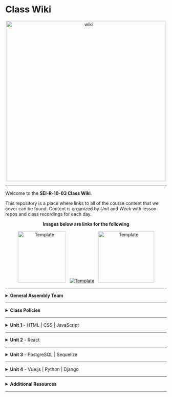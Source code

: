 # Class Wiki

<div align="center">
  <img src="https://i.imgur.com/WNe3NwE.png" alt="wiki" height="500">
</div>

___
Welcome to the <b>SEI-R-10-03 Class Wiki</b>.

This repository is a place where links to all of the course content that we cover can be found. Content is organized by <i>Unit</i> and <i>Week</i> with lesson repos and class recordings for each day.
<br>


<div align="center" display:"row">
<b>Images below are links for the following</b>



<a href="https://github.com/bmorataya3/Pull-Request-Template" target="_blank"><img src="https://i.imgur.com/WYBWzSth.png" alt="Template" height="160" width="150"></a> &nbsp; 
<a href="https://github.com/SEI-R-6-21/daily_js_challenges" target="_blank"><img src="https://i.imgur.com/W2YYUOPb.png" alt="Template"></a>  &nbsp; 
<a href="https://github.com/SEI-R-6-21/cs_data_structures" target="_blank"><img src="https://i.imgur.com/Bq75otNm.png" alt="Template" height="160" width="175" ></a>
</div>



____
<details><summary><strong>General Assembly Team</strong></summary><p>



____

<div align="center">
  <img width="200px" src="https://i.imgur.com/xDwQZ7E.png" alt="jeremy">
  <h3>Jeremy Taubman</h3>
  <h4>Lead Instructor</h4>
  <p>My name is Jeremy Taubman, I live outside of Hartford and have been with GA since 2019. I will be the <b>Lead Instructor</b> for this immersive.</p>
  <p>Outside of programming, I enjoy music, cooking, and solving crossword puzzles. I love learning new things, building up projects with Javascript and Python, and can make some of the best Ramen you’ll ever have.</p>
  <span><a href="https://github.com/taubman33">GitHub</a> | <a href="https://www.linkedin.com/in/jeremy-taubman/">LinkedIn</a></span>
  <br>
</div>

____

<div align="center">
  <img width="200px" src="https://i.imgur.com/TkTJmAs.png" alt="brittany">
  <h3>Brittany Morataya</h3>
  <h4>Instructional Associate</h4>
  <p>My name is Brittany and I will be your <b>Instructor Associate (IA)</b>. I will be here as added support through your journey of becoming a software engineer.</p>
  <p>As a GA graduate, I have been in your shoes and understand what it takes to get through such a course. As for my experience, with a focus in front-end design, I freelanced for multiple clients implementing skills from previous experience with managing teams, data collection, and communication to provide a positive and open space for colleagues and clients. This will be my second cohort as an IA and I am excited to guide and help shape your minds.</p>
  <span><a href="https://github.com/bmorataya3">GitHub</a> | <a href="https://www.linkedin.com/in/brittany-morataya/">LinkedIn</a></span>
  <br>
</div>

____

<div align="center">
  <img width="200px" src="https://i.imgur.com/Inhk8OE.jpeg" alt="tiffany">
  <h3>Tiffany Pereira</h3>
  <h4>Instructional Associate</h4>
  <p>My name is Tiffany, I live in Boston and I will be one of your <b>Instructor Associates (IA)</b>. Having completed GA in May, I understand the challenges that come with learning these new languages and concepts. </p>
  <p>During my time in the course I discovered my interest in backend programming and languages such as SQL and python. Besides programming I enjoy finding new TV shows to binge watch, traveling, and photography. I look forward to helping you all have the best learning experience and dive into the world of Tech!</p>
  <span><a href="https://github.com/tiffpereira">GitHub</a> | <a href="https://www.linkedin.com/in/tiffanympereira/">LinkedIn</a></span>
  <br>
</div>

____



<li><details><summary><strong>Teaching Assistants</strong></summary><p>

<p>TAs will lead nightly study and debugging sessions that are <b>highly recommended</b> to attend.</p>

____

<div align="center">
  <img width="200px" src="https://i.imgur.com/a5jjxUf.jpg" alt="kristina">
  <h3>Kristina Vanbergen-DeSilva</h3>
  <h4>Teaching Assistant</h4>
  <p>My name is Kristina and I will be one of your Teaching Assistants. I am a recent GA grad from New York, interested in full-stack development and experienced with React/Vue on the front-end & SQL on the backend, Before becoming a developer, I worked for several years teaching children as a nanny, and teaching volunteers at a non-profit organization. Very excited to bring that experience to GA and welcome a new cohort of future software engineers!</p>
  <span><a href="https://github.com/kavdesilva">GitHub</a>  | <a href="https://www.linkedin.com/in/kristina-vanbergen-desilva/">LinkedIn</a></span>
  <br>
</div>

____

 <div align="center">
  <img width="200px" src="https://i.imgur.com/vmYBpd8h.jpg" alt="default">
  <h3>Jay Thurber</h3>
  <h4>Instructor Associate</h4>
  <p>Hey everyone! I’m Jay and I will be one of your Instructional Associates for this course! I worked as a nurse for 10 years before taking the plunge into tech, graduating General Assembly’s SEIR program in October 2021, and have since been both an IA and TA for five cohorts. I love hyping up and motivating my students, as well as being a part of those “Aha!” moments, especially considering I was a student like yourselves not long ago!
In my free time, you can find me playing board games with my wife and friends, hiking with my two dogs, cooking, watching anime, working on personal projects, and as of recently climbing! :woman_climbing:</p> 
 <span><a href="https://github.com/jthurber87">GitHub</a> | <a href="https://www.linkedin.com/in/jthurber87/">LinkedIn</a></span> 
  <br>
</div>

____

 <!-- <div align="center">
  <img width="200px" src="https://i.imgur.com/dH5Pznf.png" alt="default">
  <h3>Tylus Dawkins</h3>
  <h4>Teaching Assistant</h4>
  <!--   <p>Hello everyone, I am a default placeholder for an instructors introduction paragraph. This instructor's role will be to be a faceless representation of what an instructor might be, but nothing more. They will lead no lessons, they will offer no help, they will father no sons. They are void.</p>
  <p>I am nothing but a filler for where an instructor might put their personal brand statement! I just sit here and fill space so that the developer can see what it might look like when an instructor has actually provided them with their intro. I have no purpose beyond that and my existence is meaningless!</p> -->
  <!--   <span><a href="https://github.com/">GitHub</a> | <a href="https://linkedin.com/">LinkedIn</a></span> -->
  <br>
</div>


____

</p></details></li>

<li><details><summary><strong>Student Success</strong></summary><p>

<p>This teams job is to ensure your success <i>during</i> the immersive. Any administrative, financial, or interpersonal questions can be directed to them.</p>

____

<div align="center">
  <img width="200px" src="https://i.imgur.com/BeQIMbn.png" alt="default">
  <h3>Carla Pantuosco</h3>
  <h4>Student Success Specialist</h4>
  <!--   <p>Hello everyone, I am a default placeholder for an instructors introduction paragraph. This instructor's role will be to be a faceless representation of what an instructor might be, but nothing more. They will lead no lessons, they will offer no help, they will father no sons. They are void.</p>
  <p>I am nothing but a filler for where an instructor might put their personal brand statement! I just sit here and fill space so that the developer can see what it might look like when an instructor has actually provided them with their intro. I have no purpose beyond that and my existence is meaningless!</p> -->
  <!--   <span><a href="https://www.linkedin.com/in/david-allison1/">LinkedIn</a></span> -->
  <br>
</div>


____

</p></details></li>

<li><details><summary><strong>Outcomes Team</strong></summary><p>

<p>This teams job is to ensure your success <i>after</i> the immersive is complete. Any job search, resume, LinkedIn, or interview questions can be directed to them.</p>

____

<div align="center">
  <img width="200px" src="https://i.imgur.com/1yhipgO.png" alt="default">
  <h3>Tommy Peterson</h3>
  <h4>Outcomes Coach</h4>
  <!--   <p>Hello everyone, I am a default placeholder for an instructors introduction paragraph. This instructor's role will be to be a faceless representation of what an instructor might be, but nothing more. They will lead no lessons, they will offer no help, they will father no sons. They are void.</p>
  <p>I am nothing but a filler for where an instructor might put their personal brand statement! I just sit here and fill space so that the developer can see what it might look like when an instructor has actually provided them with their intro. I have no purpose beyond that and my existence is meaningless!</p> -->
  <!--   <span><a href="https://www.linkedin.com/">LinkedIn</a></span> -->
  <br>
</div>





</p></details></li>

</ul></details>

____
<details><summary><strong>Class Policies</strong></summary><p>

Below, you will find Class Policies and Requirements as laid out in Orientation and conveyed by the Instructional Team.  We compile them here for your reference and review.

</p>

<ul type="none">

<li><details><summary><strong>Code of Conduct</strong></summary><p>

<ul>
  <li>Foster a productive classroom environment.</li>
  <li>Treat others with respect and dignity.</li>
  <li>Remember that everyone is coming at this with a different background.</li>
  <li>Professionalism in all methods of communication, both in-person <i>and</i> online.
    <ul>
      <li>Slack is an extension of our on-campus community. We ask that you remain courteous, respectful, and professional while engaging on Slack.</li>
    </ul>
  </li>
  <li><b>Zero tolerance for plagiarism and cheating.</b></li>
</ul>

</p></details></li>

<li><details><summary><strong>Deliverable Submission Requirements</strong></summary><p>

<ul>
  <li>Deliverables must be submitted following the <a href="https://github.com/SEIR-1003/template_pull_request">PR Guidelines</a>.</li>
  <li>Students must meet deliverable requirements for the submission to be marked as "Complete".</li>
  <li>Deliverables are <i>always</i> due the following class day at the beginning of class, unless otherwise stated.</li>
  <li>There is a grace period for re-submission or late submission.  All re-submits/late submits are due the <b>Monday following the week of assignment</b>.
    <ul>
      <li>Deliverables assigned on Fridays <b>do not</b> have a re-submit <i>or</i> late submit grace period.</li>
      <li>Deliverables submitted <i>after</i> the grace period <b>will not</b> be graded or accepted and will be marked as "Incomplete".</li>
    </ul>
  </li>
</ul>

</p></details></li>

<li><details><summary><strong>Graduation Requirements</strong></summary><p>

<ul>
  <li>Meet Project Requirements.
    <ul><li>Satisfactorily complete and present a project for <i>each</i> of the <b>4</b> units.</li></ul>
  </li>
  <li>Submit and complete a <i>minimum</i> of <b>80%</b> of deliverables (labs, homework, etc.).</li>
  <li>Adhere to attendance policy.
    <ul>
      <li>Students are allowed <b>3</b> absences over the <i>entire</i> course.</li>
      <li><b>3</b> tardies or early departures equals <b>1</b> absence.</li>
      <li>Tardy policy <i>includes</i> Outcomes participation.</li>
    </ul>
  </li>
</ul>

</p></details></li>

<li><details><summary><strong>A Note on Plagiarism</strong></summary><p>

<ul>
  <li>Plagiarism is a serious offense and grounds for immediate withdrawal.</li>
  <li>You are encouraged to ask others, including students, instructors, and sites like <i>Stack Overflow</i> for help. However, it is <b><i>not acceptable to copy</i></b> another persons code and submit it as your own. More importantly, it is detrimental to your own learning and growth.</li>
  <li>Small snippets of code that solve small problems taken from sites like <i>Stack Overflow</i> are generally an exception to this rule. If you aren't sure, it is your responsibility to <b><i>ask your instructor</i></b>. To be on the safe side, we ask that you credit the person/resource you got the code from in a comment, and let an instructor take a look at it.</li>
</ul>

</p></details></li>

<li><details><summary><strong>Observed Holidays</strong></summary><p>

<p>
The following dates are observed Holidays for this immersive.  There will be no class days on or within any of the date ranges listed below.  These will not decrease the overall length of the immersive, but add on additional replacement days to the end to fulfill the 12 weeks. If you have any questions regarding Holidays, or have a special circumstance, please don't hesitate to reach out to your instructional team.
</p>

| Holiday | Date(s) |
|:---:|:---:|
| Veterans Day | November 11, 2022 |
| Thanksgiving | November 23- November 25, 2022 |
| Winter Break | December 26th- January 2, 2022 |

</p></details></li>

</ul></details>

____
<details><summary><strong>Unit 1</strong> - HTML | CSS | JavaScript</summary><p>

<ul type="none">

  <li><details><summary><strong>Week 1</strong></summary><p>

  <p>
  In Week 1, we review the fundamental concepts of <b>HTML</b>, <b>CSS</b>, and <b>JavaScript</b> along with introducing <b>git</b> workflow, <b>terminal</b> commands, and writing professional <b>markdown</b> files. We also learn about the <b>JavaScript DOM</b> and how to use <b>events</b> to affect it.
  </p>

  | Monday | Tuesday | Wednesday | Thursday | Friday |
  |:---:|:---:|:---:|:---:|:---:|
  | [InstallFest](https://github.com/SEIR-1003/u1_installations)| [Github / Homework Submission](https://github.com/SEI-R-6-21/u1_lesson_github) | [JS Datatypes](https://github.com/SEIR-1003/u1_lesson_js_data_types)  |  [JS Functions](https://github.com/SEIR-1003/u1_lesson_js_functions) | [Intro Daily JS Challenges](https://github.com/SEIR-1003/daily_js_challenges)
  | [Terminal Lesson](https://github.com/SEIR-1003/u1_lesson_terminal)  | [Intro to HTML](https://github.com/SEIR-1003/u1_lesson_intro_HTML) | [JS Arrays](https://github.com/SEIR-1003/u1_lesson_js_arrays)| [JS Scope](https://github.com/SEIR-1003/u1_lesson_js_scope) | [JS Events](https://github.com/SEIR-1003/u1_lesson_js_events)
  |  [Git Lesson](https://github.com/SEIR-1003/u1_lesson_git) | [Grumpy Cat Resume](https://github.com/SEIR-1003/u1_lab_fake_resume) | [JS Loops & Control Flow](https://github.com/SEIR-1003/u1_lesson_loops_and_control_flow) | [JS Objects](https://github.com/SEIR-1003/u1_lesson_js_objects) | [JS Dots Game Lab](https://github.com/SEIR-1003/u1_lab_dots)| 
  |  [VS Code Lesson](https://github.com/SEIR-1003/u1_lesson_VSCode/blob/main/README.md)| [Intro to CSS](https://github.com/SEIR-1003/u1_lesson_intro_CSS) | [Data Types practice](https://github.com/SEIR-1003/U1_data_types_practice)  | [Jurassic Objects Lab](https://github.com/SEIR-1003/u1_lab_jurassic_objects) |   | |
  | [Star Wars HW](https://github.com/SEIR-1003/u1_hw_star_wars)  | [Flex & Grid](https://github.com/SEIR-1003/u1_lesson_flex_grid) | [Arrays ad Iteration Lab](https://github.com/SEIR-1003/u1_arrays_and_iteration_lab)  | [CodeWars](https://github.com/SEIR-1003/u1_hw_codewars_challenges) | [Tic Tac Toe HW](https://github.com/SEIR-1003/u1_hw_tic_tac_toe) |
  |  | [Fashion blog](https://github.com/SEIR-1003/Fashion-Blog)  | [Control Flow Adventure HW](https://github.com/SEIR-1003/u1_hw_control_flow_adventure) | |  |

  <ul type="none">

  <li><details><summary>Class Recordings</summary><p>

  | Monday | Tuesday | Wednesday | Thursday | Friday |
  |:---:|:---:|:---:|:---:|:---:|
  | [Recording](https://generalassembly.zoom.us/rec/share/F7x31AAbNpltdeAAk2LyQRn3LlbOAGBDpIvZLJDiEV0JH3b1Cui9i3jFXFClJ3Tx.oIMAcARgVnSxZJbr)| [Recording](https://generalassembly.zoom.us/rec/share/6XpFfjj5sL92iwFkr9n4smh3RK_M5S6aZhpvXT-RxvG7LfMk4ooY6BOv9grkvbA2.G7DRfBnaujoZzJLD)|[Recording](https://generalassembly.zoom.us/rec/share/KptzSmjQ5LeWMCLEYrRO3PUxzfzGKo2e6HKO9AmPcED2Bg_N2KqOIgG_qspOUMUM.tICOh143LDWOWNjP)| [Recording](https://generalassembly.zoom.us/rec/share/LMCXrY7N9Gj9-QxOPYLTQYWCvDXQEhjr41U3eJZ4wCeP44YiEqKQcwhOM7gd21vD.5x0NPgXiMG4vcLe_)| [Recording](https://generalassembly.zoom.us/rec/share/1vVt0DXo66DKowCnkzqDMvPqY9bz-5JVJS8NIYu9lPsdN0VqgF784aST8lTGL-rI.wyKWm6jQtC_0hRwF)|
  | Passcode: `w=?0kwr#`  | Passcode: `&sGpfTy9` | Passcode: ` z+5QD?Qv` | Passcode: `VRz9xNi.` | Passcode: `5rhb@.1&` |

  </p></details></li>

  </ul>

  ___
  </p></details></li>

  <li><details><summary><strong>Week 2</strong></summary><p>

  <p>
  In Week 2, we practice more <b>DOM Manipulation</b> and are introduced to <b>Daily JavaScript Challenges</b> and basic algorithmic problem solving. We learn about <b>ES6</b> syntax along with <b>Higher Order Functions</b> and <b>Object Oriented Programming</b> in JavaScript. At the end of the week, we learn how to call on external data sources with <b>APIs</b>.
  </p>

  | Monday | Tuesday | Wednesday | Thursday | Friday |
  |:---:|:---:|:---:|:---:|:---:|
  |  [Daily JS Challenges](https://github.com/SEIR-1003/daily_js_challenges)| [JS HOF HW](https://github.com/SEIR-1003/u1_hw_HOF) | CSS Media Quieries  | JS KAHOOT | [Project 1 Prompt](https://github.com/SEI-R-6-21/u1_project_prompt)|
  |  [ES6 Syntax](https://github.com/SEIR-1003/u1_lesson_ES6) |  [Intro to OOP](https://github.com/SEIR-1003/u1_lesson_OOP) | Wireframes| [Intro to APIs](https://github.com/SEI-R-6-21/u1_lesson_intro_to_APIs) | Project Time|
  | [ES6 Lab](https://github.com/SEIR-1003/u1_lab_ES6_practice) | [OOP Exercise Lab](https://github.com/SEIR-1003/u1_lab_OOP_exercise)  |  OUTCOMES  | [Poke' API](https://github.com/SEIR-1003/u1_api-intro)|  
  | Calculator |  | | [NYC Crime API](https://github.com/SEIR-1003/u1_api_lab/blob/main/README.md) |  |
  |  |  |  | [P1 Prompt](https://github.com/SEIR-1003/u1_project_prompt) |  |

 <ul type="none">



 <li><details><summary>Class Recordings - Group 2</summary><p>

| Monday | Tuesday | Wednesday | Thursday | Friday |
 |:---:|:---:|:---:|:---:|:---:|
 | [Recording](https://generalassembly.zoom.us/rec/share/w1Rf-C5P2Iv7WwunynJKK_FLKehTpZoL9zXN9eQkaWOC1i85jMV34PqEXYjnX4Fv.WjhprUHr264TDDXb) | [Recording](https://generalassembly.zoom.us/rec/share/-4cxHk0me5QfUZxt8Ds4GE8S4tSJt10WrHnUDBjfdxYslnxpgdahUnHXux6MHWos.SNGG38TA8CAQZlOS) | [Recording](https://generalassembly.zoom.us/rec/share/WfuEH4fb-mGGoFUBOW9NyRnGcKrROhaYM7oYPwBJchvb4a_0n6Cuf1PljMKxh-cA.CuICsZNG_gZcbpxA) | [Recording](https://generalassembly.zoom.us/rec/share/R_0VXhOYbAXNxRHHiKnSQwJ1uUh5bMyRnHba4MkUl-Zxp_qcPQnMTeDLvr3y6_88.PD4ZJQ4Sh15AKg-h) |[Recording](https://generalassembly.zoom.us/rec/share/n1-Gj_MAtjhGLUK3gX6hvQ-jmhysJybAZLZnNmTmpZEAWSTGZ7rCOmco8rxLwtfJ.e99bqAvYsPJWYFGC)|
 | Passcode: `&Ta9O50&` | Passcode: `y0#UWaa?` | Passcode: `^smC7*0E` | Passcode: `M6iwu4=s` | Passcode: `Jr7=@@74` |
>  
 </p></details></li>
 
  </ul>

  </p></details></li>

</p></details>
  

___
   
   
<details><summary><strong>Unit 2</strong> - React </summary><p>

<ul type="none">

  <li><details><summary><strong>Week 4</strong></summary><p>

   <p>
     In Week 4, we learn all about <b>React</b> and what an amazing JavaScript library it can be for developers. We learn the concepts of <b>components</b>, <b>props</b>, and about <b>React Hooks</b> and <b>functional components</b>. We learn about <b>useState</b> and how to use it to manage our state within our apps. We also get into how we can use <b>useEffect</b> to make axios calls in our React apps. Finally at the end of the week, we learn <b>React Router</b>, a powerful tool for navigating around our virtual DOM.
  </p>


| Monday | Tuesday | Wednesday | Thursday | Friday |
  |:---:|:---:|:---:|:---:|:---:|
  | [Intro to React](https://github.com/SEIR-1003/u2_lesson_intro_to_react/blob/main/README.md) | [Component Hierarchy Diagrams](https://github.com/SEI-R-6-21/u2_lesson_component_hierarchy) | [React Router](https://github.com/SEIR-1003/u2_react_router_intro/blob/main/README.md)  |  [Intro to State & Hooks](https://github.com/SEIR-1003/u2_lesson_state_and_hooks) |[Calculator Lab](https://github.com/SEIR-1003/u2_react_calculator_lab/blob/main/README.md)|
  | [LOTR Lab](https://github.com/SEIR-1003/u2_lab_react_LOTR)| [Mapping Components](https://github.com/SEIR-1003/u2_lesson_react_mapping_components-1) | [React Portfolio](https://github.com/SEIR-1003/u2_react_portfolio_lab/blob/main/README.md) | [Likes Lab](https://github.com/SEIR-1003/u2_lab_likes)|  |
  | [Conditionals Lab](https://github.com/SEIR-1003/u2_lab_conditional_rendering) | [Mapping Lab](https://github.com/SEI-R-6-21/u2_lab_mapping_contactss) | OUTCOMES | [React Forms](https://github.com/SEIR-1003/u2_lesson_react_forms) |  |
  | [Hello React HW](https://github.com/SEIR-1003/u2_hw_hello_react/blob/main/README.md)  | [Movie Mapping HW](https://github.com/SEIR-1003/u2_hw_movie_mapping) | | [Groceries Lab](https://github.com/SEIR-1003/u2_lab_groceries)  |  |
  |  ||  | [ATM Lab](https://github.com/SEIR-1003/u2_lab_react_ATM) |  |
  |  | |  | [Password Validator](https://github.com/SEIR-1003/u2_lab_password_validator) |  |

<ul type="none">

 

  <li><details><summary>Class Recordings</summary><p>

| Monday | Tuesday | Wednesday | Thursday | Friday |
  |:---:|:---:|:---:|:---:|:---:|
  | [Recording](https://generalassembly.zoom.us/rec/share/FXJpSSFSKiigCBNt4l6xyS5U4LQEHgk_SF0MLKslHGmqOS8lHKWSibwTHPycKESu.-N1_FaTz8Kdan4Fw) | [Recording](https://generalassembly.zoom.us/rec/share/tfw3k_muD72MaSzEFElOTWbF55FnXuq1yWZ8Nd7C6oa5UTBGeHpCBJwWsVOGB55L.5838VjUeCxebfwOr) | [Recording](https://generalassembly.zoom.us/rec/share/2ZJD4LNvD5GvuPPKQBRvR29qYRWWvo1LZt1_p3krRN_edzbO1vj-X8MWcOtjMSzn.Pt35N9_IUg1QNP52) | [Recording](https://generalassembly.zoom.us/rec/share/27yva2f5HJImQ8PjUypsmO-0-fPoqWrD0StB3BZkgiIV3r33marHxQSAlot9c6nd.mT_1KrME0qdDMT6R) | [Recording](https://generalassembly.zoom.us/rec/share/Mr2RSi68R1NiebudnySOyHgwIuqkeSRgwTRjDpuwrEt5HhENzl4FgiWv_0-SBw4.PsSADazrGSF5rMb9) |
  | Passcode: `b95S6X#.` | Passcode: `8@F6Fj+$` | Passcode: `7K3SkA.M` | Passcode: `iK4+M&rv` | Passcode: `G%Jv!5Wk` |

  </p></details></li>

  ___
  </p></details></li>

  <li><details><summary><strong>Week 5</strong></summary><p>

  <p>
  In Week 5, we are introduced to back-end and get to practice using <b>Express</b> and <b>Express Middleware</b>.  We also learn how to implement <b>controllers</b>.  We then get a taste of <b>MongoDB</b> and <b>mongoose</b> as a way to store our app's data. We round out the week with a huge group <b>Hackathon!</b>
  </p>


  | Monday | Tuesday | Wednesday | Thursday | Friday |
  |:---:|:---:|:---:|:---:|:---:|
  | [useEffect](https://github.com/SEIR-1003/u2_lesson_useEffect) | [React Router](https://github.com/SEIR-1003/u2_lesson_react_router) | [useContext](https://github.com/SEIR-1003/u2_lesson_useContext) | Project Proposals | PROJECTS |
  | [React API](https://github.com/SEIR-1003/u2_lesson_react_APIs) | [React Router Lab](https://github.com/SEIR-1003/u2_lab_react_router) | [Context Lab](https://github.com/SEIR-1003/u2_react_useContext_lab/blob/main/README.md) |  | |
  | [STARWARS Lab](https://github.com/SEIR-1003/u2_react_axios_lab) |  | [Project 2 Promt](https://github.com/SEIR-1003/project2_prompt/blob/main/README.md) |  |  |
  |  | | Outcomes  |  |  |
  |  |  |  |  |  |
  |  |  | 


  <li><details><summary>Class Recordings </summary><p>

| Monday | Tuesday | Wednesday | Thursday | Friday |
  |:---:|:---:|:---:|:---:|:---:|
  | [Recording](https://generalassembly.zoom.us/rec/share/ffTiKu-oR2qVHgUe7PQJwKS5kI3exmcUTuXcf0j3UTjAgs-u132HPoUKhk2w-edz.bc6B7TQOdZDeKO0B) |   [Recording](https://generalassembly.zoom.us/rec/share/wKAR5owYiU754qo2X82vMN-I4FJtruS8KUm2zw49EwlH9cxQf3YhtaE8U-5NhU8R.u6c_Z3I4jV8qRlk1) | [Recording](https://generalassembly.zoom.us/rec/share/sc9DqncSDnCIhtGlAF1HGM9pd8mS7m2bgE8s4u-bANbvimieGQky0ykNWfBHX351.Vfz57037nmfWB_ZP) |  [Recording](https://generalassembly.zoom.us/rec/share/aumlwU3wt9aa8Z7VhejEA2hXqIkk83cZx31tRrTnvB-iu866NfsXb3ZAbOyzvXZb.oGHEoHpH-GVAVD4h) |
  | Passcode: `@.d6&L3w` | Passcode: `V%QQ+Nr7` | Passcode: `#7S$Dh*R` | Passcode: `z3$QYsf%` |

  </p></details></li>
  
  </ul>

  </p></details></li>

</p></details>

 
 

___
<details><summary><strong>Unit 3</strong> - PostgreSQL | Sequelize</summary><p>

<ul type="none">

  <li><details><summary><strong>Week 7</strong></summary><p>

  <p>
  In Week 7, we spend the first few days building out a Full Stack app as a review of Unit 2! Then, we are introduced to <b>SQL databases</b> and start to learn SQL commands to interact with our database.  We also learn about the concept of <b>SQL Joins</b>. Then, we learn all about <b>Sequelize</b> and how it can interpret for our SQL database and our backend Node servers and we learn how to make <b>queries</b> with it!
  </p>

    
  | Monday | Tuesday | Wednesday | Thursday | Friday |
  |:---:|:---:|:---:|:---:|:---:|
  | [SQL Intro](https://github.com/SEIR-1003/u3_lesson_SQL_intro)| [ERD's](https://github.com/SEIR-1003/u3_lesson_ERD) | [Database Design](https://github.com/SEIR-1003/u3_lesson_database_design) | [Sequelize Queries](https://github.com/SEIR-1003/u3_lesson_sequelize_queries-1) | [Sequelize Migrations](https://github.com/SEIR-1003/u3_lesson_sequelize_migrations) |
  | [SQL Practice Lab](https://github.com/SEIR-1003/u3_lab_SQL_practice) | [Intro to Express](https://github.com/SEIR-1003/u3_lesson_express_intro) | [Sequelize Intro](https://github.com/SEIR-1003/u3_lesson_sequelize_intro) | [Sequelize Query Lab](https://github.com/SEIR-1003/u3_lab_sequelize_querying) | [Migrations Lab](https://github.com/SEIR-1003/u3_lab_sequelize_migrations_exercise) |
  |[SQL Joins](https://github.com/SEIR-1003/u3_lesson_SQL_joins)  | [Express Routes](https://github.com/SEIR-1003/u3_lesson_express_routing) |  Outcomes| [Sequelize Associateions](https://github.com/SEIR-1003/u3_lesson_sequelize_associations) | [Sequelize Practice](https://github.com/SEIR-1003/u3_hw_sequelize_practice) |
  | [SQL Joins lab](https://github.com/SEIR-1003/u3_lab_SQL_joins) | [Intro to Middle](https://github.com/SEIR-1003/u3_lesson_express_middleware) |  | [Associations Exercise](https://github.com/SEIR-1003/u3_lab_sequelize_associations_exercise) |  |
  | [Carmen Sandiego HW](https://github.com/SEIR-1003/u3_hw_carmen_sandiego) | [Express Controllers](https://github.com/SEIR-1003/u3_lesson_express_controllers) |  | [Complex Associations](https://github.com/SEIR-1003/u3_lesson_sequelize_complex_associations) | |
||[Express Fruits API](https://github.com/SEIR-1003/u3_hw_express_fruits)||[Associations hw](https://github.com/SEIR-1003/u3_hw_sequelize_associations_and_migrations)||


  <ul type="none">

  <li><details><summary>Class Recordings</summary><p>
  
 <!--| Monday | Tuesday | Wednesday | Thursday | Friday |
  |:---:|:---:|:---:|:---:|:---:|
  | [Recording](https://generalassembly.zoom.us/rec/share/Njd8aZlDRs4YwUJiD0obdcbpS0EsG2_TdNg0wwAp6tqyBex77XvLz-9OFWZ3Y8iz.LvrF-j3SbJAMmrCJ) | [Recording](https://generalassembly.zoom.us/rec/share/tnEbx2Eshav-6yHJHb_covf1fdEyhsNbAQjKjMKK-RY-Ln6KlxOrRJK4sPU__6Ih.mH1G4tWKHxKVnjL5) | [Recording](https://generalassembly.zoom.us/rec/share/BNj77uE1oJ8nhaoabjPM2H_99MkSBbc0-ALd12WYsv1YHA0TdafARq8ga3ESSj7Z.VAo5ix_kgxJuEZGl) | [Recording](https://generalassembly.zoom.us/rec/share/OPuevZrW40wABVtNs96DxOyJuBTDezMFbI0Dzin0TLbylF1JSVWyKkpvVQoiazAJ.TmsouU9cMd9ebU86) | [Recording](https://generalassembly.zoom.us/rec/share/tbpaCQi8PGp_jL2ODLbUQ6zQNq7r0Ft3QftXrCWqStNzDmoZZ6cAjT4PiGW7Lr-H.04TCqJrv4qAMmUVE) |
  | Passcode: `py9ru*!!` | Passcode: `2p$8@?Nq` | Passcode: `rJ9z1!VG` | Passcode: `XT7u@p8N` | Passcode: `PXN490P@` |

 -->

  ___
  </p></details></li>

  <li><details><summary><strong>Week 8</strong></summary><p>

  <p>
  In Week 8, we cover Sequelize <b>migrations</b> and <b>associations</b>, as well as how to set up <b>Sequelize with Express</b>.  Then we learn all about how to integrate <b>user authentication</b> in our apps from scratch. At the end of the week, we learn how to set up <b>complex associations</b> in Sequelize and then split up into our Groups for Project 3!
  </p>
<!--
  
  | Monday | Tuesday | Wednesday | Thursday | Friday |
  |:---:|:---:|:---:|:---:|:---:|
  | [Sequelize Migrations](https://github.com/SEI-R-6-21/u3_lesson_sequelize_migrations) | [Express Sequelize](https://github.com/SEI-R-6-21/u3_lesson_express_sequelize) | [JWT Auth](https://github.com/SEI-R-6-21/u3_lesson_JWT_auth) | [React Auth](https://github.com/SEI-R-6-21/u3_lesson_react_auth) | [P3 Pitch Presentations](https://github.com/SEI-R-6-21/u3_project_prompt) |
  | [Migrations Exercise Lab](https://github.com/SEI-R-6-21/u3_lab_sequelize_migrations_exercise) | [Sequelize API from Scratch Lab / HW](https://github.com/SEI-R-6-21/u3_lab_sequelize_API_from_scratch) | [Sequelize Auth](https://github.com/SEI-R-6-21/u3_lesson_sequelize_auth) | [Sequelize Complex Associations](https://github.com/SEI-R-6-21/u3_lesson_sequelize_complex_associations) | []() |
  | [Sequelize Associations](https://github.com/SEI-R-6-21/u3_lesson_sequelize_associations) | [JWT Auth Study HW](https://github.com/SEI-R-6-21/u3_hw_JWT_auth_study) | []() | [P3 Prompt](https://github.com/SEI-R-6-21/u3_project_prompt) | []() |
  | [Associations Exercise Lab](https://github.com/SEI-R-6-21/u3_lab_sequelize_associations_exercise) | []() | []() | []() | []() |
  | [Associations & Migrations HW](https://github.com/SEI-R-6-21/u3_hw_sequelize_associations_and_migrations) | []() | []() | []() | []() |
-->
  <ul type="none">

  <li><details><summary>Class Recordings</summary><p>

  <!--| Monday | Tuesday | Wednesday | Thursday | Friday |
  |:---:|:---:|:---:|:---:|:---:|
  | [Recording](https://generalassembly.zoom.us/rec/share/SRw1cFztUQnR8geFaPOh1KWlMGaZmPa3-i0CJiL820bnkz_257iEO3EPZcJ-NjRb.I-lw6NBXrtnpb3Rd) | [Recording](https://generalassembly.zoom.us/rec/share/xB440xZjxTuvQgCj5fiO55LYRcEaxyY7xftsLgII6r7vf9h30JG5IK9vAq3WMtq_.cW_6fog9dofBmDBe) | [Recording](https://generalassembly.zoom.us/rec/share/jtUOpTmmDYv9ZU6-Tv5dOq-5Wgnv3u9vRlfpYAm1NysWJISD00u97TQkRJeD6xoN.0sMqu3RuRN9WuWwG) | No Recording | No Recording |
  | Passcode: `k#h#h6u1` | Passcode: `M%hvy8@v` | Passcode: `u&vhC40K` |  |  |
-->
 </p></details></li>
  
  </ul>

  </p></details></li>

</p></details>

 
 

___
<details><summary><strong>Unit 4</strong> - Vue.js | Python | Django</summary><p>

<ul type="none">

  <li><details><summary><strong>Week 10</strong></summary><p>

  <p>
  In Week 10, we learn a new framework called <b>Vue.js</b> and how it is set up differently than React and other libraries we've used. We learn how to use <b>State Methods</b>, <b>Directives</b>, <b>Events</b>, and <b>Emitters</b> in Vue. We also learn how to use Vue with APIs, and how to use <b>Vue Router</b> to direct our page. Later in the week, we are introduced to <b>Python</b> and learn about <b>functions</b>, <b>control flow</b>, <b>loops</b>, and <b>dictionaries</b>.
  </p>
<!--
    
  | Monday | Tuesday | Wednesday | Thursday | Friday |
  |:---:|:---:|:---:|:---:|:---:|
  | [Vue Intro](https://github.com/SEI-R-6-21/u4_lesson_vue_introduction) | [Vue Events & Emitters](https://github.com/SEI-R-6-21/u4_lesson_vue_events_emitters) | [Vue w/ APIs](https://github.com/SEI-R-6-21/u4_lesson_vue_APIs) | [Portfolio Lab]() | [Intro to Python](https://github.com/SEI-R-6-21/u4_lesson_python_intro) |
  | [Vue Components & Props](https://github.com/SEI-R-6-21/u4_lesson_vue_components_props) | [Portfolio Lab]() | [Vue API Lab](https://github.com/SEI-R-6-21/u4_lab_vue_API) | [Vue Router](https://github.com/SEI-R-6-21/u4_lesson_vue_router) | [Python Functions](https://github.com/SEI-R-6-21/u4_lesson_python_functions) |
  | [Vue State](https://github.com/SEI-R-6-21/u4_lesson_vue_state) | Outcomes | [Vue Rock, Paper, Scissor Lab / HW](https://github.com/SEI-R-6-21/u4_lab_vue_rock_paper_scissor) | [Vue RAWG Lab / HW](https://github.com/SEI-R-6-21/u4_hw_vue_RAWG) | [Python Control Flow](https://github.com/SEI-R-6-21/u4_lesson_python_control_flow) |
  | [Vue Directives](https://github.com/SEI-R-6-21/u4_lesson_vue_directives) |  |  |  | [Python Lists & Loops](https://github.com/SEI-R-6-21/u4_lesson_python_lists_loops) |
  | [Vue Quiz](https://forms.gle/oPjffTCpfCU2sCGw9) |  |  |  | [Python Dictionaries](https://github.com/SEI-R-6-21/u4_lesson_python_dictionaries) |
  |  |  |  |  | [Python Choose Your Own Adventure HW](https://github.com/SEI-R-6-21/u4_hw_python_adventure) |
-->
   <ul type="none">

  <li><details><summary>Class Recordings</summary><p>

  <!--| Monday | Tuesday | Wednesday | Thursday | Friday |
  |:---:|:---:|:---:|:---:|:---:|
  | [Recording](https://generalassembly.zoom.us/rec/share/VEWSr_IzJo7D0IaI-J5iDt97W4JOY4xTfBptrIgQUg56J1tc8q8QvVNwKJs0JsZA.4DLkQVHjMaYXWm_D) | [Recording](https://generalassembly.zoom.us/rec/share/c2_vfhIyeEsoiHOXXMsoI3121KvlPcf1oKO0xqD7VzvYxqWj8e70ZiKG-V_AUdM.qJUzjSJT5gMSfiqd) | [Recording](https://generalassembly.zoom.us/rec/share/kcMLaelyvDOiCo9tOLVEObSP5fAu-cwP3aru4yr-wnBNUFpqHoG8cx6Gme3F9HkU.fwnlTvGrtVDLsy2i) | [Recording](https://generalassembly.zoom.us/rec/share/mknk_D0igQwnaQX8C2QENUnas8B2Mc9W00XPBgzl3IW4zEAS8Bn2y-uG4hrRJIuR.vCiZbxMXN7rvC_-p) | No Recording |
  | Passcode: `H6s6#*#2` | Passcode: `3DDLbP&%` | Passcode: `6MsS!%kZ` | Passcode: `x9Aj0=M3` |  |
-->
  </p></details></li>

  <li><details><summary><strong>Week 11</strong></summary><p>

  <p>
  In Week 11, we continue with Python by learning about <b>tuples</b> and <b>OOP</b> in Python. We then get a quick intro to <b>Django</b> and how to set up <b>views</b>. At the end of the week, we begin our <b>Capstone Project</b>!
  </p>

  <!--| Monday | Tuesday | Wednesday | Thursday | Friday |
  |:---:|:---:|:---:|:---:|:---:|
  | [Python Tuples](https://github.com/SEI-R-6-21/-u4_lesson_python_tuples) | [Django Intro](https://github.com/SEI-R-6-21/u4_lesson_django_intro) | [Django REST API Lesson](https://github.com/SEI-R-6-21/u4_lesson_django_REST_API) | [P4 Planning Time](https://github.com/SEI-R-6-21/u4_project_prompt) | [Project Approvals](https://github.com/SEI-R-6-21/u4_project_prompt) |
  | [Python Tuple Lab](https://github.com/SEI-R-6-21/u4_lab_python_tuple_exercise) | [Django Views](https://github.com/SEI-R-6-21/u4_lesson_django_views) | [Django REST API Lab / HW](https://github.com/SEI-R-6-21/u4_lab_django_REST_API) | []() | []() |
  | [Python OOP](https://github.com/SEI-R-6-21/u4_lesson_python_OOP) | [NostalDja Lab / HW](https://github.com/SEI-R-6-21/u4_lab_nostaldja) | [P4 Prompt](https://github.com/SEI-R-6-21/u4_project_prompt) | []() | []() |
  | [CSV Parser Lab](https://github.com/SEI-R-6-21/u4_lab_python_CSV_parser) | []() | []() | []() | []() |
  | [Python Smash Bros HW](https://github.com/SEI-R-6-21/u4_hw_python_smash_bros) | []() | []() | []() | []() |
-->
  <ul type="none">

  <li><details><summary>Class Recordings</summary><p>

  <!--| Monday | Tuesday | Wednesday | Thursday | Friday |
  |:---:|:---:|:---:|:---:|:---:|
  | No Recording | [Recording](https://generalassembly.zoom.us/rec/share/Z-QyP2YXdGoYVH5FMKtMbkueON2HtJ2SytEz2Ce_lr800G4Wlzi87salpqgq7DYU.ojfLVjBIaC5Mhb5s) | [Recording](https://generalassembly.zoom.us/rec/share/v-EJn260ACoULVzTZYnC5MrsrWNzT3H8-ihTjpmu1VE7_tIQD1JnrTamIwxzOq0y.v5w4kZy7tNRdskwC) | No Recording | No Recording |
  |  | Passcode: `84QCh@=*` | Passcode: `i4h^LC%X` |  |  |
-->
  </p></details></li>

  
  </p></details></li>

  

 
  </p></details></li>

  </ul>

  </p></details></li>

</p></details>

___

<details><summary><strong>Additional Resources</strong></summary><p>

Below is a list of additional resources that were hand-picked by your instructors. If you find that you don't have the time during the immersive, these resources will still help to solidify your understanding of key concepts after graduation.

  <ul type="none">
    
  <li><details><summary><strong>Tools</strong> - things to make you more efficient</summary><p>

  - [Rectangle](https://rectangleapp.com/)
  - [Magnet](https://apps.apple.com/us/app/magnet/id441258766?mt=12)
  - [Spectacle](https://www.spectacleapp.com/)
  - [Trello](https://trello.com/)
  - [Airtable](https://www.airtable.com/)
  - [Asana](https://asana.com/)
  - [Freehand](https://www.invisionapp.com/freehand)
  - [LucidChart](https://www.lucidchart.com/pages/)
  - [draw.io](https://app.diagrams.net/)
  - [Whimsical](https://whimsical.com/)
  - [Canva](https://www.canva.com/)
  - [Figma](https://www.figma.com/)
  
  </p></details></li>

  <li><details><summary><strong>Practice</strong> - sites to hone your skills</summary><p>

  - [Codeacademy](https://www.codecademy.com/catalog)
  - [freeCodeCamp](https://www.freecodecamp.org/learn/)
  - [Codewars](https://www.codewars.com)
  - [Udemy](https://www.udemy.com/)
  - [Programiz](https://www.programiz.com/)
  - [#JavaScript30](https://javascript30.com/)
  - [CSS Battle](https://cssbattle.dev/)
  - [CSS Diner](https://flukeout.github.io/)
  - [Flexbox Froggy](https://flexboxfroggy.com/)
  - [Grid Garden](https://cssgridgarden.com/)
  - [Flexbox Zombies](https://mastery.games/flexboxzombies/)
  - [Flexbox Defense](http://www.flexboxdefense.com/)
  - [Screeps](https://screeps.com/)
  - [UX Design Masterclass](https://uxdesignmasterclass.com/)
  
  </p></details></li>

  <li><details><summary><strong>Bookmarks</strong> - must-have resources</summary><p>
  
  - [W3Schools](https://www.w3schools.com/)
  - [CSS Tricks](https://css-tricks.com/)
  - [MDN Web Docs](https://developer.mozilla.org/en-US/)
  - [Stack Overflow](https://stackoverflow.com/)
  - [Eloquent JavaScript](https://eloquentjavascript.net/)
  
  </p></details></li>

  <li><details><summary><strong>Reading</strong> - helpful articles and topics</summary><p>

  - [10 Need-to-know Mac Terminal Commands](https://scotch.io/bar-talk/10-need-to-know-mac-terminal-commands)
  - [Rubber Duck Debugging](https://rubberduckdebugging.com/)
  - [Medium: What Is An API?](https://medium.com/free-code-camp/what-is-an-api-in-english-please-b880a3214a82)
  - [Medium: Higher Order Functions](https://medium.com/javascript-in-plain-english/4-must-know-higher-order-functions-in-javascript-411f85545881)
  - [Medium: Local Git Repos vs Remote Repos](https://medium.com/swlh/git-local-repo-and-github-remote-repo-eae1c948fbf5)
  - [Medium: Explaining API's](https://medium.com/javascript-in-plain-english/many-developers-struggle-with-explaining-apis-20a071d74596)
  - [Naming Conventions in Database Modeling](https://vertabelo.com/blog/naming-conventions-in-database-modeling/)
  - [JSON Web Tokens](https://jwt.io/introduction/)
  
  </p></details></li>

  <li><details><summary><strong>Documentation</strong> - commonly used tech docs</summary><p>

  - [MDN JavaScript Docs](https://developer.mozilla.org/en-US/docs/Web/JavaScript/Guide)
  - [W3Schools CSS Docs](https://www.w3schools.com/cssref/default.asp)
  - [React Docs](https://reactjs.org/docs/getting-started.html)
  - [Mongoose Docs](https://mongoosejs.com/)
  - [PostgreSQL](https://www.postgresql.org/docs/)
  - [Sequelize Docs](https://sequelize.org/docs/v6/)
  - [Python Docs](https://docs.python.org/3/)
  - [Django Docs](https://docs.djangoproject.com/en/4.0/)

  </p></details></li>

  <li><details><summary><strong>Cheatsheets</strong> - quick references</summary><p>

  - [Mac Terminal Commands Cheatsheet](https://www.makeuseof.com/tag/mac-terminal-commands-cheat-sheet/)
  - [OhMyZsh Cheatsheet](https://github.com/ohmyzsh/ohmyzsh/wiki/Cheatsheet)
  - [VSCode Keyboard Shortcut Cheatsheet](https://code.visualstudio.com/shortcuts/keyboard-shortcuts-macos.pdf)
  - [Markdown Cheatsheet](https://www.markdownguide.org/cheat-sheet/)
  - [JavaScript Cheatsheet](https://websitesetup.org/javascript-cheat-sheet/)
  - [ES6 Cheatsheet](https://devhints.io/es6)
  - [ERD Cheatsheet](https://drive.google.com/file/d/0B_spkK3eZiHmZTZhczVTaVZxUFU/view?resourcekey=0-pvJ1STXJ4xEpjqpFWQtUhg)
  - [iOS Resolutions](http://iosres.com/)
  - [Flexbox Playground](https://codepen.io/GAmarketing/pen/QWWJvLx)
  - [Layoutit!](https://grid.layoutit.com/)
  - [Named Colors & Hex Equivalents](https://css-tricks.com/snippets/css/named-colors-and-hex-equivalents/)
  - [Regex Cheatsheet](https://www.rexegg.com/regex-quickstart.html)
  
  </p></details></li>

  <li><details><summary><strong>Deployment</strong> - get your projects online</summary><p>

  - [Surge](https://surge.sh/)
  - [Heroku](https://www.heroku.com/)
  - [Netlify](https://www.netlify.com/)
  - [Vercel](https://vercel.com/)
  - [AWS](https://aws.amazon.com/codedeploy/)
  
  </p></details></li>

  <li><details><summary><strong>CSS Libraries</strong> - Use differet libraries to vamp up your apps</summary><p>

  - [Nostalgic](http://nostalgic-css.github.io/)
  - [Jdan](http://jdan.github.io/)
  - [Bootstrap](https://getbootstrap.com/)
  - [Kushagra](http://kushagra.dev/)
  - [Tachyons](http://tachyons.io/)
  - [Bulma](https://bulma.io/)
  - [Foundation](https://foundation.zurb.com/)
  - [Skeleton](http://getskeleton.com/)
  - [Groundwork](https://groundworkcss.github.io/)
  - [Victory Chart Visualizations](https://formidable.com/open-source/victory/)
  - [TailwindCSS](https://tailwindcss.com/)
  - [Material UI](https://mui.com/)
  - [Materialize](https://materializecss.com/)
  - [Semantic UI](https://semantic-ui.com/)
  - [React MD](https://mlaursen.github.io/react-md-v1-docs/#/)
  - [React Suite](https://rsuitejs.com/)
  - [React Rainbow](https://react-rainbow.io/)
  
  </p></details></li>

  <li><details><summary><strong>Animations, Images, Sounds, Fonts & Icons</strong> - Add fun CSS to your projects</summary><p>

  - [Animate Style](https://animate.style/) - animations
  - [CSS Wand](https://www.csswand.dev/) - animations
  - [Wah.css](http://www.joerezendes.com/projects/Woah.css/) - animations
  - [LottieFiles](https://lottiefiles.com/) - animations
  - [500+ icons](https://css.gg/) - icons
  - [Font Awesome](https://fontawesome.com/?from=io) - icons
  - [iconFinder](https://www.iconfinder.com/) - icons
  - [Google Fonts](https://fonts.google.com/) - fonts
  - [Font Joy](https://fontjoy.com/) - fonts
  - [WebFont Generator](https://www.fontsquirrel.com/tools/webfont-generator) - fonts
  - [CSS Gradient](https://cssgradient.io/) - gradients
  - [Trianglify](https://trianglify.io/) - poly backgrounds
  - [Unsplash](https://unsplash.com/) - images
  - [Pixabay](https://pixabay.com/) - images
  - [opengameart](https://opengameart.org/) - images
  - [imgur](https://imgur.com/) - images
  - [Itch](http://itch.io/) - images
  - [Zap Splat](http://zapsplat.com/) - sounds
  - [Open Game Art](https://opengameart.org/content/library-of-game-sounds) - sounds
  - [FreeSound.org](https://freesound.org/) - sounds
  
  </p></details></li>

  <li><details><summary><strong>Color Palletes</strong> - Color match or check out color schemes</summary><p>

  - [Color Hunt](https://colorhunt.co/)
  - [Flat UI Colors](https://flatuicolors.com/)
  - [Coolors](https://coolors.co/)
  - [Color palette Generator](https://www.canva.com/colors/color-palette-generator/)
  - [Happy Hues](https://www.happyhues.co/)
  - [Materialui](https://www.materialui.co/flatuicolors)
  - [Adobe Color](https://color.adobe.com/create/color-wheel)
  
  </p></details></li>
    
  <li><details><summary><strong>YouTube Channels</strong> - watch and learn</summary><p>

  - [Net Ninja](https://www.youtube.com/channel/UCW5YeuERMmlnqo4oq8vwUpg)
  - [Fireship](https://www.youtube.com/c/Fireship)
  - [Hussein Nasser](https://www.youtube.com/channel/UC_ML5xP23TOWKUcc-oAE_Eg)
  - [Programming with Mosh](https://www.youtube.com/user/programmingwithmosh)
  - [GitHub Training & Guides](https://www.youtube.com/githubguides)
  - [Web Dev Simplified](https://www.youtube.com/channel/UCFbNIlppjAuEX4znoulh0Cw)
  
  </p></details></li>

</p></details>

___
